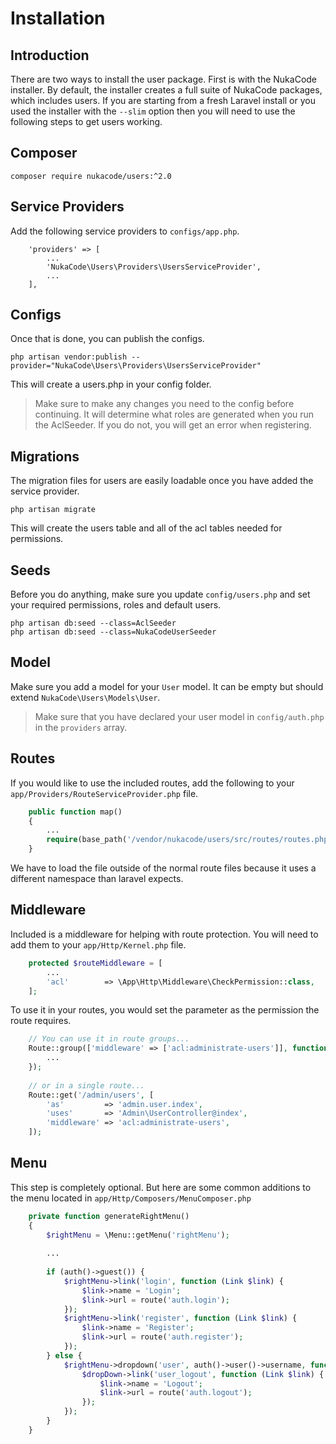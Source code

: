 # Installation

## Introduction
There are two ways to install the user package.  First is with the NukaCode installer.  By default, the installer creates
a full suite of NukaCode packages, which includes users.  If you are starting from a fresh Laravel install or you used 
the installer with the `--slim` option then you will need to use the following steps to get users working.

## Composer
`composer require nukacode/users:^2.0`

## Service Providers
Add the following service providers to ``configs/app.php``.

```
    'providers' => [
        ...
        'NukaCode\Users\Providers\UsersServiceProvider',
        ...
    ],
```

## Configs
Once that is done, you can publish the configs.

`php artisan vendor:publish --provider="NukaCode\Users\Providers\UsersServiceProvider"`

This will create a users.php in your config folder.

> Make sure to make any changes you need to the config before continuing.  It will determine what roles are
generated when you run the AclSeeder.  If you do not, you will get an error when registering.

## Migrations
The migration files for users are easily loadable once you have added the service provider.

`php artisan migrate`

This will create the users table and all of the acl tables needed for permissions.

## Seeds
Before you do anything, make sure you update `config/users.php` and set your required permissions, roles and 
default users.

```
php artisan db:seed --class=AclSeeder
php artisan db:seed --class=NukaCodeUserSeeder
```

## Model
Make sure you add a model for your `User` model.  It can be empty but should extend `NukaCode\Users\Models\User`.

> Make sure that you have declared your user model in `config/auth.php` in the `providers` array.

## Routes
If you would like to use the included routes, add the following to your `app/Providers/RouteServiceProvider.php` file.

```php
    public function map()
    {
        ...
        require(base_path('/vendor/nukacode/users/src/routes/routes.php'));
    }
```

We have to load the file outside of the normal route files because it uses a different namespace than laravel expects.

## Middleware
Included is a middleware for helping with route protection.  You will need to add them to your ``app/Http/Kernel.php``
file.

```php
    protected $routeMiddleware = [
        ...
        'acl'        => \App\Http\Middleware\CheckPermission::class,
    ];
```

To use it in your routes, you would set the parameter as the permission the route requires.

```php
    // You can use it in route groups...
    Route::group(['middleware' => ['acl:administrate-users']], function () {
        ...
    });
    
    // or in a single route...    
    Route::get('/admin/users', [
        'as'         => 'admin.user.index',
        'uses'       => 'Admin\UserController@index',
        'middleware' => 'acl:administrate-users',
    ]);
```

## Menu
This step is completely optional.  But here are some common additions to the menu located in `app/Http/Composers/MenuComposer.php`

```php
    private function generateRightMenu()
    {
        $rightMenu = \Menu::getMenu('rightMenu');
        
        ...
        
        if (auth()->guest()) {
            $rightMenu->link('login', function (Link $link) {
                $link->name = 'Login';
                $link->url = route('auth.login');
            });
            $rightMenu->link('register', function (Link $link) {
                $link->name = 'Register';
                $link->url = route('auth.register');
            });
        } else {
            $rightMenu->dropdown('user', auth()->user()->username, function (DropDown $dropDown) {
                $dropDown->link('user_logout', function (Link $link) {
                    $link->name = 'Logout';
                    $link->url = route('auth.logout');
                });
            });
        }
    }
```

